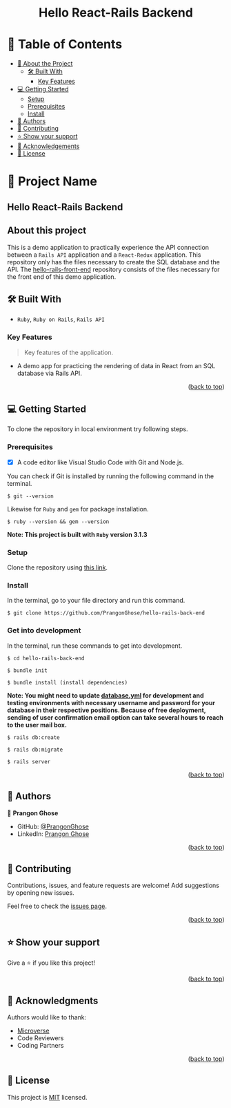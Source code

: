 <a name="readme-top"></a>

<div align="center">

  <h1><b>Hello React-Rails Backend</b></h1>

</div>


<!-- TABLE OF CONTENTS -->

# 📗 Table of Contents

- [📖 About the Project](#about-project)
  - [🛠 Built With](#built-with)
    - [Key Features](#key-features)
- [💻 Getting Started](#getting-started)
  - [Setup](#setup)
  - [Prerequisites](#prerequisites)
  - [Install](#install)
- [👥 Authors](#authors)
- [🤝 Contributing](#contributing)
- [⭐️ Show your support](#support)
- [🙏 Acknowledgements](#acknowledgements)
- [📝 License](#license)

<!-- PROJECT DESCRIPTION -->

# 📖 Project Name

## Hello React-Rails Backend

## About this project

This is a demo application to practically experience the API connection between a `Rails API` application and a `React-Redux` application. This repository only has the files necessary to create the SQL database and the API. The [hello-rails-front-end](https://github.com/PrangonGhose/hello-rails-front-end) repository consists of the files necessary for the front end of this demo application.

## 🛠 Built With <a name="built-with"></a>

- `Ruby`, `Ruby on Rails`, `Rails API`

<!-- Features -->

### Key Features <a name="key-features"></a>

> Key features of the application.

- A demo app for practicing the rendering of data in React from an SQL database via Rails API.

<p align="right">(<a href="#readme-top">back to top</a>)</p>

<!-- GETTING STARTED -->

## 💻 Getting Started
To clone the repository in local environment try following steps.

### Prerequisites

- [x] A code editor like Visual Studio Code with Git and Node.js.

You can check if Git is installed by running the following command in the terminal.
```
$ git --version
```

Likewise for `Ruby` and `gem` for package installation.
```
$ ruby --version && gem --version
```
**Note: This project is built with `Ruby` version 3.1.3**
### Setup

Clone the repository using [this link](https://github.com/PrangonGhose/hello-rails-back-end).

### Install

In the terminal, go to your file directory and run this command.

```
$ git clone https://github.com/PrangonGhose/hello-rails-back-end
```
### Get into development

In the terminal, run these commands to get into development.
```
$ cd hello-rails-back-end

$ bundle init

$ bundle install (install dependencies)
```
**Note: You might need to update [database.yml](./config/database.yml) for development and testing environments with necessary username and password for your database in their respective positions. Because of free deployment, sending of user confirmation email option can take several hours to reach to the user mail box.**
```
$ rails db:create

$ rails db:migrate

$ rails server
```

<p align="right">(<a href="#readme-top">back to top</a>)</p>

<!-- AUTHORS -->

## 👥 Authors <a name="authors"></a>

👤 **Prangon Ghose**

- GitHub: [@PrangonGhose](https://github.com/PrangonGhose)
- LinkedIn: [Prangon Ghose](https://www.linkedin.com/in/prangon-ghose/)

<p align="right">(<a href="#readme-top">back to top</a>)</p>

<!-- CONTRIBUTING -->

## 🤝 Contributing <a name="contributing"></a>

Contributions, issues, and feature requests are welcome! Add suggestions by opening new issues.

Feel free to check the [issues page](https://github.com/PrangonGhose/hello-rails-back-end/issues).

<p align="right">(<a href="#readme-top">back to top</a>)</p>

<!-- SUPPORT -->

## ⭐️ Show your support <a name="support"></a>

Give a ⭐️ if you like this project!

<p align="right">(<a href="#readme-top">back to top</a>)</p>

<!-- ACKNOWLEDGEMENTS -->

## 🙏 Acknowledgments <a name="acknowledgements"></a>

Authors would like to thank:
- [Microverse](https://www.microverse.org/)
- Code Reviewers
- Coding Partners

<p align="right">(<a href="#readme-top">back to top</a>)</p>

<!-- LICENSE -->

## 📝 License <a name="license"></a>

This project is [MIT](./LICENSE) licensed.